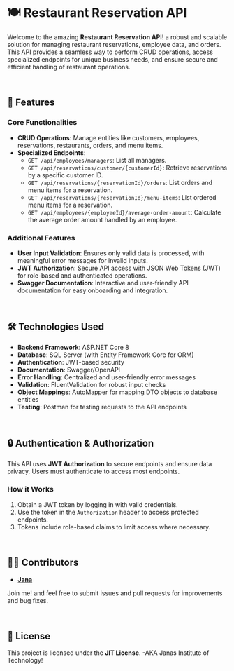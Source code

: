 # 🍽 Restaurant Reservation API

<p>Welcome to the amazing <strong>Restaurant Reservation API</strong>! a robust and scalable solution for managing restaurant reservations, employee data, and orders. This API provides a seamless way to perform CRUD operations, access specialized endpoints for unique business needs, and ensure secure and efficient handling of restaurant operations.</p>

<br>

## 🚀 Features
### Core Functionalities

<ul>
  <li><strong>CRUD Operations</strong>: Manage entities like customers, employees, reservations, restaurants, orders, and menu items.</li>
  <li><strong>Specialized Endpoints</strong>:
    <ul>
      <li><code>GET /api/employees/managers</code>: List all managers.</li>
      <li><code>GET /api/reservations/customer/{customerId}</code>: Retrieve reservations by a specific customer ID.</li>
      <li><code>GET /api/reservations/{reservationId}/orders</code>: List orders and menu items for a reservation.</li>
      <li><code>GET /api/reservations/{reservationId}/menu-items</code>: List ordered menu items for a reservation.</li>
      <li><code>GET /api/employees/{employeeId}/average-order-amount</code>: Calculate the average order amount handled by an employee.</li>
    </ul>
  </li>
</ul>

### Additional Features
<ul>
  <li><strong>User Input Validation</strong>: Ensures only valid data is processed, with meaningful error messages for invalid inputs.</li>
  <li><strong>JWT Authorization</strong>: Secure API access with JSON Web Tokens (JWT) for role-based and authenticated operations.</li>
  <li><strong>Swagger Documentation</strong>: Interactive and user-friendly API documentation for easy onboarding and integration.</li>
</ul>

<br>

## 🛠️ Technologies Used
<ul>
  <li><strong>Backend Framework</strong>: ASP.NET Core 8</li>
  <li><strong>Database</strong>: SQL Server (with Entity Framework Core for ORM)</li>
  <li><strong>Authentication</strong>: JWT-based security</li>
  <li><strong>Documentation</strong>: Swagger/OpenAPI</li>
  <li><strong>Error Handling</strong>: Centralized and user-friendly error messages</li>
  <li><strong>Validation</strong>: FluentValidation for robust input checks</li>
  <li><strong>Object Mappings</strong>: AutoMapper for mapping DTO objects to database entities</li>
  <li><strong>Testing</strong>: Postman for testing requests to the API endpoints</li>
</ul>

<br>

## 🔒 Authentication & Authorization
<p>This API uses <strong>JWT Authorization</strong> to secure endpoints and ensure data privacy. Users must authenticate to access most endpoints.</p>

### How it Works
<ol>
  <li>Obtain a JWT token by logging in with valid credentials.</li>
  <li>Use the token in the <code>Authorization</code> header to access protected endpoints.</li>
  <li>Tokens include role-based claims to limit access where necessary.</li>
</ol>

<br>

## 👩‍💻 Contributors
<ul>
  <li><strong><a href="https://github.com/janaherself">Jana</a></strong></li>
</ul>
<p>Join me! and feel free to submit issues and pull requests for improvements and bug fixes.</p>

<br>

## 📜 License
<p>This project is licensed under the <strong>JIT License</strong>. -AKA Janas Institute of Technology!</p>
